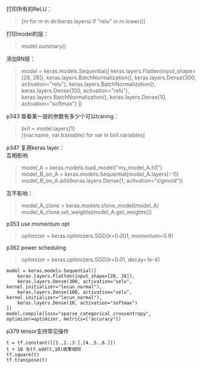 打印所有的ReLU：
>[m for m in dir(keras.layers) if "relu" in m.lower()]

打印model的层：
>model.summary()

添加BN层：
>model = keras.models.Sequential([
    keras.layers.Flatten(input_shape=[28, 28]),
    keras.layers.BatchNormalization(),
    keras.layers.Dense(300, activation="relu"),
    keras.layers.BatchNormalization(),
    keras.layers.Dense(100, activation="relu"),
    keras.layers.BatchNormalization(),
    keras.layers.Dense(10, activation="softmax")
])

p343 查看某一层的参数有多少个可以traning：
>bn1 = model.layers[1] \
>[(var.name, var.trainable) for var in bn1.variables]

p347 复用keras layer： \
互相影响
> model_A = keras.models.load_model("my_model_A.h5")
model_B_on_A = keras.models.Sequential(model_A.layers[:-1])
model_B_on_A.add(keras.layers.Dense(1, activation="sigmoid"))

互不影响：
>model_A_clone = keras.models.clone_model(model_A)
model_A_clone.set_weights(model_A.get_weights())

p353 use momentum opt
>optimizer = keras.optimizers.SGD(lr=0.001, momentum=0.9)


p362 power scheduling
> optimizer = keras.optimizers.SGD(lr=0.01, decay=1e-4)
```
model = keras.models.Sequential([
    keras.layers.Flatten(input_shape=[28, 28]),
    keras.layers.Dense(300, activation="selu", kernel_initializer="lecun_normal"),
    keras.layers.Dense(100, activation="selu", kernel_initializer="lecun_normal"),
    keras.layers.Dense(10, activation="softmax")
])
model.compile(loss="sparse_categorical_crossentropy", optimizer=optimizer, metrics=["accuracy"])
```

p379 tensor支持常见操作
```
t = tf.constant([[1.,2.,3.],[4.,5.,6.]])
t + 10 与tf.add(t,10)效果相同
tf.square(t)
tf.transpose(t)
```

